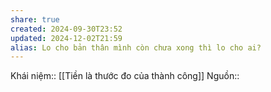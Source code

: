 ```yaml
---
share: true
created: 2024-09-30T23:52
updated: 2024-12-02T21:59
alias: Lo cho bản thân mình còn chưa xong thì lo cho ai?
---
```

Khái niệm:: 
[[Tiền là thước đo của thành công]]
Nguồn:: 
